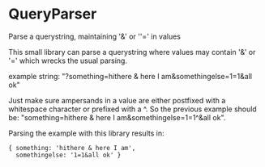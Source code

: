 # QueryParser
Parse a querystring, maintaining '&amp;' or ''=' in values

This small library can parse a querystring where values may contain '&' or '=' which wrecks the usual parsing.

example string: "?something=hithere & here I am&somethingelse=1=1&all ok"

Just make sure ampersands in a value are either postfixed with a whitespace character or prefixed with a ^. So the previous 
example should be: "something=hithere & here I am&somethingelse=1=1^&all ok". 

Parsing the example with this library results in: 

```
{ something: 'hithere & here I am',
  somethingelse: '1=1&all ok' }
```
